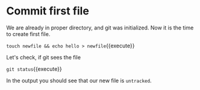 # Commit first file

We are already in proper directory, and git was initialized.
Now it is the time to create first file.

`touch newfile && echo hello > newfile`{{execute}}

Let's check, if git sees the file

`git status`{{execute}}

In the output you should see that our new file is `untracked`.
